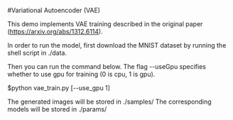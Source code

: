 #Variational Autoencoder (VAE)

This demo implements VAE training described in the original paper (https://arxiv.org/abs/1312.6114).


In order to run the model, first download the MNIST dataset by running the shell script in ./data.

Then you can run the command below. The flag --useGpu specifies whether to use gpu for training (0 is cpu, 1 is gpu).  

$python vae_train.py [--use_gpu 1]

The generated images will be stored in ./samples/
The corresponding models will be stored in ./params/
